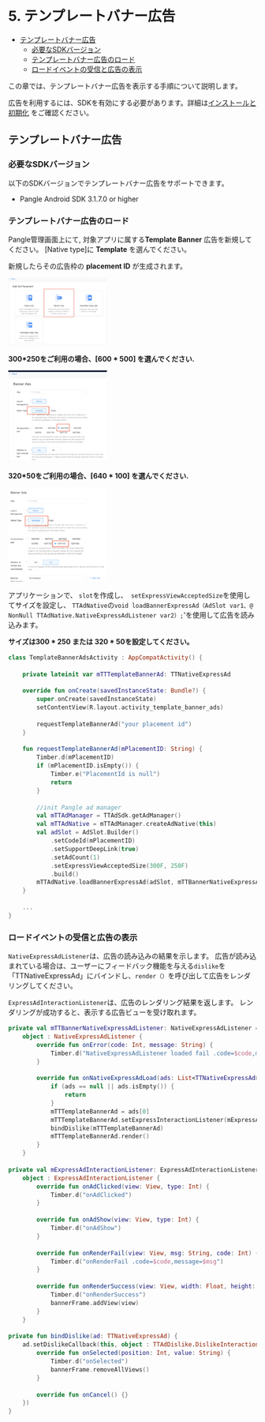 # 5. テンプレートバナー広告


* [テンプレートバナー広告](#start/template_banner_ad)
  * [必要なSDKバージョン](#start/template_banner_support_version)
  * [テンプレートバナー広告のロード](#start/template_banner_ad_load)
  * [ロードイベントの受信と広告の表示](#start/template_banner_ad_loadevent)


この章では、テンプレートバナー広告を表示する手順について説明します。

広告を利用するには、SDKを有効にする必要があります。詳細は[インストールと初期化](1-integrate_ja.md) をご確認ください。



<a name="start/template_banner_ad"></a>
## テンプレートバナー広告

<a name="start/template_banner_support_version"></a>
### 必要なSDKバージョン
以下のSDKバージョンでテンプレートバナー広告をサポートできます。
 - Pangle Android SDK 3.1.7.0 or higher

<a name="start/template_banner_ad_load"></a>
### テンプレートバナー広告のロード

Pangle管理画面上にて, 対象アプリに属する**Template Banner** 広告を新規してください。
[Native type]に **Template** を選んでください。

新規したらその広告枠の **placement ID** が生成されます。

<img src="../pics/template_banner_add.png" alt="drawing" width="200"/>

**300*250をご利用の場合、[600 * 500] を選んでください.**

<img src="../pics/template_banner_set.png" alt="drawing" width="200"/>

**320*50をご利用の場合、[640 * 100] を選んでください.**

<img src="../pics/template320_add.png" alt="drawing" width="200"/>

アプリケーションで、 `slot`を作成し、` setExpressViewAcceptedSize`を使用してサイズを設定し、 `TTAdNative`の` void loadBannerExpressAd（AdSlot var1、@ NonNull TTAdNative.NativeExpressAdListener var2）; `'を使用して広告を読み込みます。


**サイズは300 * 250 または 320 * 50を設定してください。**


```kotlin
class TemplateBannerAdsActivity : AppCompatActivity() {

    private lateinit var mTTTemplateBannerAd: TTNativeExpressAd

    override fun onCreate(savedInstanceState: Bundle?) {
        super.onCreate(savedInstanceState)
        setContentView(R.layout.activity_template_banner_ads)

        requestTemplateBannerAd("your placement id")
    }

    fun requestTemplateBannerAd(mPlacementID: String) {
        Timber.d(mPlacementID)
        if (mPlacementID.isEmpty()) {
            Timber.e("PlacementId is null")
            return
        }

        //init Pangle ad manager
        val mTTAdManager = TTAdSdk.getAdManager()
        val mTTAdNative = mTTAdManager.createAdNative(this)
        val adSlot = AdSlot.Builder()
            .setCodeId(mPlacementID)
            .setSupportDeepLink(true)
            .setAdCount(1)
            .setExpressViewAcceptedSize(300F, 250F)
            .build()
        mTTAdNative.loadBannerExpressAd(adSlot, mTTBannerNativeExpressAdListener)
    }

    ...
}

```

<a name="start/template_banner_ad_loadevent"></a>
### ロードイベントの受信と広告の表示

`NativeExpressAdListener`は、広告の読み込みの結果を示します。 広告が読み込まれている場合は、ユーザーにフィードバック機能を与える`dislike`を「TTNativeExpressAd」にバインドし、`render（）`を呼び出して広告をレンダリングしてください。

`ExpressAdInteractionListener`は、広告のレンダリング結果を返します。 レンダリングが成功すると、表示する広告ビューを受け取れます。


```kotlin
private val mTTBannerNativeExpressAdListener: NativeExpressAdListener =
    object : NativeExpressAdListener {
        override fun onError(code: Int, message: String) {
            Timber.d("NativeExpressAdListener loaded fail .code=$code,message=$message")
        }

        override fun onNativeExpressAdLoad(ads: List<TTNativeExpressAd>) {
            if (ads == null || ads.isEmpty()) {
                return
            }
            mTTTemplateBannerAd = ads[0]
            mTTTemplateBannerAd.setExpressInteractionListener(mExpressAdInteractionListener)
            bindDislike(mTTTemplateBannerAd)
            mTTTemplateBannerAd.render()
        }
    }

private val mExpressAdInteractionListener: ExpressAdInteractionListener =
    object : ExpressAdInteractionListener {
        override fun onAdClicked(view: View, type: Int) {
            Timber.d("onAdClicked")
        }

        override fun onAdShow(view: View, type: Int) {
            Timber.d("onAdShow")
        }

        override fun onRenderFail(view: View, msg: String, code: Int) {
            Timber.d("onRenderFail .code=$code,message=$msg")
        }

        override fun onRenderSuccess(view: View, width: Float, height: Float) {
            Timber.d("onRenderSuccess")
            bannerFrame.addView(view)
        }
    }

private fun bindDislike(ad: TTNativeExpressAd) {
    ad.setDislikeCallback(this, object : TTAdDislike.DislikeInteractionCallback {
        override fun onSelected(position: Int, value: String) {
            Timber.d("onSelected")
            bannerFrame.removeAllViews()
        }

        override fun onCancel() {}
    })
}
```
